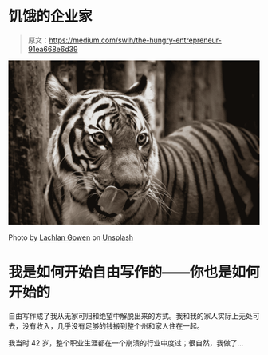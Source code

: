 # 饥饿的企业家

> 原文：<https://medium.com/swlh/the-hungry-entrepreneur-91ea668e6d39>

![](img/60101f4388bc44c90339e49092c553b1.png)

Photo by [Lachlan Gowen](https://unsplash.com/photos/Ux6vzCDlE4c?utm_source=unsplash&utm_medium=referral&utm_content=creditCopyText) on [Unsplash](https://unsplash.com/search/photos/hungry?utm_source=unsplash&utm_medium=referral&utm_content=creditCopyText)

# 我是如何开始自由写作的——你也是如何开始的

自由写作成了我从无家可归和绝望中解脱出来的方式。我和我的家人实际上无处可去，没有收入，几乎没有足够的钱搬到整个州和家人住在一起。

我当时 42 岁，整个职业生涯都在一个崩溃的行业中度过；很自然，我做了…